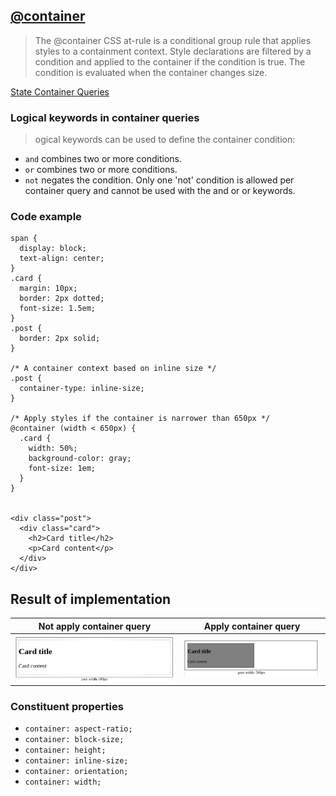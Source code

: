 ## [@container](https://developer.mozilla.org/en-US/docs/Web/CSS/@container)

> The @container CSS at-rule is a conditional group rule that applies styles to a containment context. Style declarations are filtered by a condition and applied to the container if the condition is true. The condition is evaluated when the container changes size.

[State Container Queries](https://ishadeed.com/article/css-state-queries/)

### Logical keywords in container queries
> ogical keywords can be used to define the container condition:

* `and` combines two or more conditions.
* `or` combines two or more conditions.
* `not` negates the condition. Only one 'not' condition is allowed per container query and cannot be used with the and or or keywords.


### Code example

```
span {
  display: block;
  text-align: center;
}
.card {
  margin: 10px;
  border: 2px dotted;
  font-size: 1.5em;
}
.post {
  border: 2px solid;
}

/* A container context based on inline size */
.post {
  container-type: inline-size;
}

/* Apply styles if the container is narrower than 650px */
@container (width < 650px) {
  .card {
    width: 50%;
    background-color: gray;
    font-size: 1em;
  }
}


<div class="post">
  <div class="card">
    <h2>Card title</h2>
    <p>Card content</p>
  </div>
</div>

```
## Result of implementation 

| Not apply container query         | Apply container query     |
|--------------|-----------|
| ![Not apply container query](../img/container-notapply.png) | ![Apply container query](../img/container-apply.png)      |



### Constituent properties

* `container: aspect-ratio;`
* `container: block-size;`
* `container: height;`
* `container: inline-size;`
* `container: orientation;`
* `container: width;`